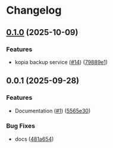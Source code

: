 # Changelog

## [0.1.0](https://github.com/futurebanana/shiplite-evercall/compare/whoami-v0.0.1...whoami-v0.1.0) (2025-10-09)


### Features

* kopia backup service ([#14](https://github.com/futurebanana/shiplite-evercall/issues/14)) ([79889e1](https://github.com/futurebanana/shiplite-evercall/commit/79889e1a1c317d5311a7c5264642c1032f8c813b))

## 0.0.1 (2025-09-28)


### Features

* Documentation ([#1](https://github.com/futurebanana/shiplite-evercall/issues/1)) ([5565e30](https://github.com/futurebanana/shiplite-evercall/commit/5565e3074755a831cb78d7e6b74833c0296cf4b3))


### Bug Fixes

* docs ([481a654](https://github.com/futurebanana/shiplite-evercall/commit/481a65460d31bd1119fffcd248d2aa19d65994e9))
